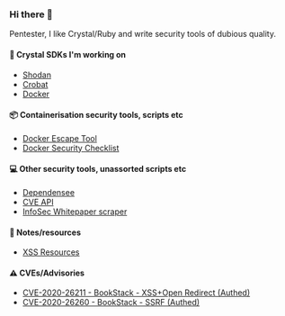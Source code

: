 ### Hi there 👋

Pentester, I like Crystal/Ruby and write security tools of dubious quality.


#### :gem: Crystal SDKs I'm working on
* [Shodan](https://github.com/PercussiveElbow/Shodan)
* [Crobat](https://github.com/PercussiveElbow/crobat-sdk-crystal)
* [Docker](https://github.com/PercussiveElbow/docker-crystal)

#### 📦 Containerisation security tools, scripts etc
* [Docker Escape Tool](https://github.com/PercussiveElbow/docker-escape-tool)
* [Docker Security Checklist](https://github.com/PercussiveElbow/docker-security-checklist)

#### :computer: Other security tools, unassorted scripts etc
* [Dependensee](https://github.com/PercussiveElbow/dependensee)
* [CVE API](https://github.com/PercussiveElbow/CVE-API)
* [InfoSec Whitepaper scraper](https://github.com/PercussiveElbow/InfosecWhitePaperScraping)

#### 📑 Notes/resources
* [XSS Resources](https://github.com/PercussiveElbow/XSS-Resources)

#### ⚠️ CVEs/Advisories
* [CVE-2020-26211 - BookStack - XSS+Open Redirect (Authed)](https://github.com/BookStackApp/BookStack/security/advisories/GHSA-r2cf-8778-3jgp)
* [CVE-2020-26260 - BookStack - SSRF (Authed)](https://github.com/BookStackApp/BookStack/security/advisories/GHSA-8wfc-w2r5-x7cr)

<!--
**PercussiveElbow/PercussiveElbow** is a ✨ _special_ ✨ repository because its `README.md` (this file) appears on your GitHub profile.

Some 

Here are some ideas to get you started:

- 🔭 I’m currently working on ...
- 🌱 I’m currently learning ...
- 👯 I’m looking to collaborate on ...
- 🤔 I’m looking for help with ...
- 💬 Ask me about ...
- 📫 How to reach me: ...
- 😄 Pronouns: ...
- ⚡ Fun fact: ...
-->
